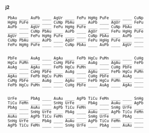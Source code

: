 #### j2 

     PbAu ____ AuPb ____ AgUr ____ FePu HgHg PuFe ____ ____ CuNp 
     HgHg PuFe ____ ____ CuNp PbAu ____ AuPb ____ AgUr ____ FePu 
     AuPb ____ AgUr ____ FePu HgHg PuFe ____ ____ CuNp PbAu ____ 
     ____ ____ CuNp PbAu ____ AuPb ____ AgUr ____ FePu HgHg PuFe 
     AgUr ____ FePu HgHg PuFe ____ ____ CuNp PbAu ____ AuPb ____ 
     CuNp PbAu ____ AuPb ____ AgUr ____ FePu HgHg PuFe ____ ____ 
     FePu HgHg PuFe ____ ____ CuNp PbAu ____ AuPb ____ AgUr ____ 


     PbFe ____ AuAg ____ AgAu ____ FePb HgCu PuMn ____ ____ CuHg 
     HgCu PuMn ____ ____ CuHg PbFe ____ AuAg ____ AgAu ____ FePb 
     AuAg ____ AgAu ____ FePb HgCu PuMn ____ ____ CuHg PbFe ____ 
     ____ ____ CuHg PbFe ____ AuAg ____ AgAu ____ FePb HgCu PuMn 
     AgAu ____ FePb HgCu PuMn ____ ____ CuHg PbFe ____ AuAg ____ 
     CuMg PbFe ____ AuAg ____ AgAu ____ FePb HgCu PuMn ____ ____ 
     FePb HgCu PuMn ____ ____ CuHg PbFe ____ AuAg ____ AgAu ____ 


     UrFe ____ PbAg ____ AuAu ____ AgPb TiCu FeMn ____ ____ SnHg 
     TiCu FeMn ____ ____ SnHg UrFe ____ PbAg ____ AuAu ____ AgPb 
     PbAg ____ AuAu ____ AgPb TiCu FeMn ____ ____ SnHg UrFe ____ 
     ____ ____ SnHg UrFe ____ PbAg ____ AuAu ____ AgPb TiCu FeMn 
     AuAu ____ AgPb TiCu FeMn ____ ____ SnHg UrFe ____ PbAg ____ 
     SnHg UrFe ____ PbAg ____ AuAu ____ AgPb TiCu FeMn ____ ____ 
     AgPb TiCu FeMn ____ ____ SnHg UrFe ____ PbAg ____ AuAu ____ 

